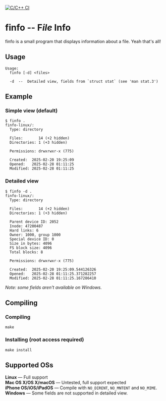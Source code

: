 [![C/C++ CI](https://github.com/pavlik-dev/finfo/actions/workflows/c-cpp.yml/badge.svg)](https://github.com/pavlik-dev/finfo/actions/workflows/c-cpp.yml)

# finfo -- F*ile* Info
finfo is a small program that displays information about a file. Yeah that's all!

## Usage
```
Usage:
  finfo [-d] <files>

  -d  --  Detailed view, fields from `struct stat` (see 'man stat.3')
```

## Example
### Simple view (default)
```
$ finfo .     
finfo-linux/:
  Type: directory

  Files:       14 (+2 hidden)
  Directories: 1 (+3 hidden)

  Permissions: drwxrwxr-x (775)

  Created:  2025-02-20 19:25:09
  Opened:   2025-02-28 01:11:25
  Modified: 2025-02-28 01:11:25
```
### Detailed view
```
$ finfo -d .  
finfo-linux/:
  Type: directory

  Files:       14 (+2 hidden)
  Directories: 1 (+3 hidden)

  Parent device ID: 2052
  Inode: 47200487
  Hard links: 6
  Owner: 1000, group 1000
  Special device ID: 0
  Size in bytes: 4096
  FS block size: 4096
  Total blocks: 8

  Permissions: drwxrwxr-x (775)

  Created:  2025-02-20 19:25:09.544126326
  Opened:   2025-02-28 01:11:25.371282257
  Modified: 2025-02-28 01:11:25.167286410
```
*Note: some fields aren't available on Windows.*

## Compiling
### Compiling
```shell
make
```

### Installing (root access required)
```shell
make install
```

## Supported OSs
**Linux** &mdash; Full support\
**Mac OS X/OS X/macOS** &mdash; Untested, full support expected\
**iPhone OS/iOS/iPadOS** &mdash; Compile with `NO_DIRENT`, `NO_MNTENT` and `NO_MIME`.
**Windows** &mdash; Some fields are not supported in detailed view.
